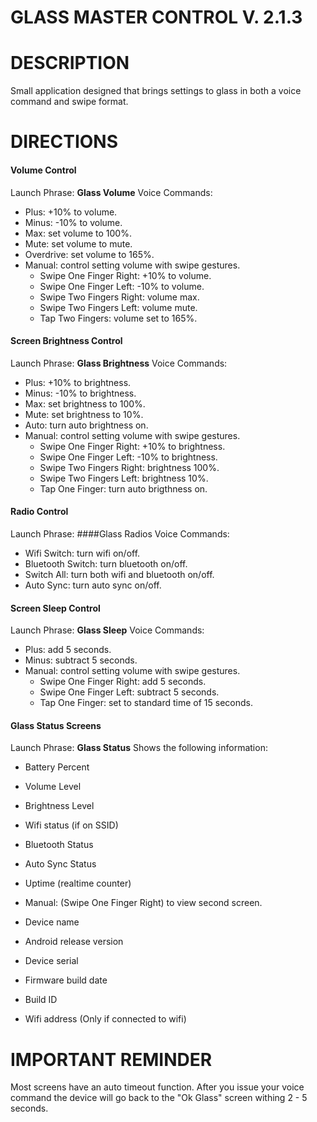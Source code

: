 GLASS MASTER CONTROL  V. 2.1.3
=============

DESCRIPTION
=============
Small application designed that brings settings to glass in both a voice command and swipe format.

DIRECTIONS
=============

#### Volume Control

Launch Phrase: <b>Glass Volume</b>
Voice Commands:
* Plus: +10% to volume.
* Minus: -10% to volume.
* Max: set volume to 100%.
* Mute: set volume to mute.
* Overdrive: set volume to 165%.
* Manual: control setting volume with swipe gestures.
	* Swipe One Finger Right: +10% to volume.
	* Swipe One Finger Left: -10% to volume.
	* Swipe Two Fingers Right: volume max.
	* Swipe Two Fingers Left: volume mute.
	* Tap Two Fingers: volume set to 165%.


#### Screen Brightness Control

Launch Phrase: <b>Glass Brightness</b>
Voice Commands:
* Plus: +10% to brightness.
* Minus: -10% to brightness.
* Max: set brightness to 100%.
* Mute: set brightness to 10%.
* Auto: turn auto brightness on.
* Manual: control setting volume with swipe gestures.
	* Swipe One Finger Right: +10% to brightness.
	* Swipe One Finger Left: -10% to brightness.
	* Swipe Two Fingers Right: brightness 100%.
	* Swipe Two Fingers Left: brightness 10%.
	* Tap One Finger: turn auto brigthness on.

#### Radio Control

Launch Phrase: ####Glass Radios
Voice Commands:
* Wifi Switch: turn wifi on/off.
* Bluetooth Switch: turn bluetooth on/off.
* Switch All: turn both wifi and bluetooth on/off.
* Auto Sync: turn auto sync on/off.

#### Screen Sleep Control

Launch Phrase: <b>Glass Sleep</b>
Voice Commands:
* Plus: add 5 seconds.
* Minus: subtract 5 seconds.
* Manual: control setting volume with swipe gestures.
	* Swipe One Finger Right: add 5 seconds.
	* Swipe One Finger Left: subtract 5 seconds.
	* Tap One Finger: set to standard time of 15 seconds.


#### Glass Status Screens

Launch Phrase: <b>Glass Status</b>
Shows the following information:
* Battery Percent
* Volume Level
* Brightness Level
* Wifi status (if on SSID)
* Bluetooth Status
* Auto Sync Status
* Uptime (realtime counter)

* Manual: (Swipe One Finger Right) to view second screen.
* Device name
* Android release version
* Device serial 
* Firmware build date
* Build ID
* Wifi address (Only if connected to wifi)


IMPORTANT REMINDER
=============

Most screens have an auto timeout function.  After you issue your voice command the device will go back to the "Ok Glass" screen withing 2 - 5 seconds.
